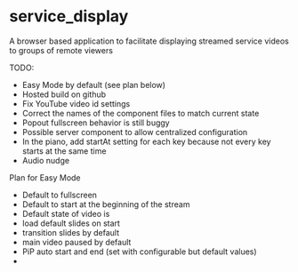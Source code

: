 # service_display
A browser based application to facilitate displaying streamed service videos to groups of remote viewers

TODO:
* Easy Mode by default (see plan below)
* Hosted build on github
* Fix YouTube video id settings
* Correct the names of the component files to match current state
* Popout fullscreen behavior is still buggy
* Possible server component to allow centralized configuration
* In the piano, add startAt setting for each key because not every key starts at the same time
* Audio nudge


Plan for Easy Mode
* Default to fullscreen
* Default to start at the beginning of the stream
* Default state of video is
* load default slides on start
* transition slides by default
* main video paused by default
* PiP auto start and end (set with configurable but default values)
* 